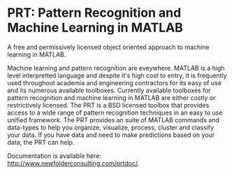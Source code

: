 PRT: Pattern Recognition and Machine Learning in MATLAB
=========

A free and permissively licensed object oriented approach to machine learning in MATLAB.

Machine learning and pattern recognition are eveywhere. MATLAB is a high level interpretted language and despite it's high cost to entry, it is frequently used throughout academia and engineering contractors for its easy of use and its numerous available toolboxes. Currently available toolboxes for pattern recognition and machine learning in MATLAB are either costly or restrictively licensed. The PRT is a BSD licensed toolbox that provides access to a wide range of pattern recognition techniques in an easy to use unified framework. The PRT provides an  suite of MATLAB commands and data-types to help you organize, visualize, process, cluster and classify your data. If you have data and need to make predictions based on your data, the PRT can help.

Documentation is available here: <http://www.newfolderconsulting.com/prtdoc/>.
